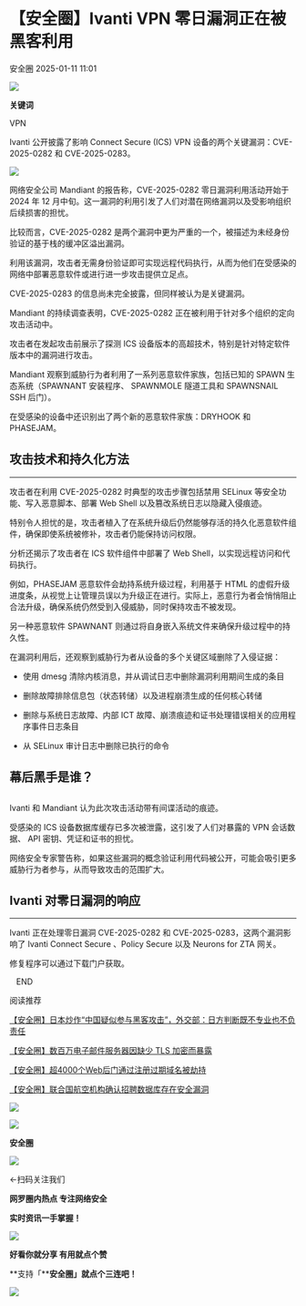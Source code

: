 #  【安全圈】Ivanti VPN 零日漏洞正在被黑客利用   
 安全圈   2025-01-11 11:01  
  
![](https://mmbiz.qpic.cn/sz_mmbiz_png/aBHpjnrGylgOvEXHviaXu1fO2nLov9bZ055v7s8F6w1DD1I0bx2h3zaOx0Mibd5CngBwwj2nTeEbupw7xpBsx27Q/640?wx_fmt=other&from=appmsg&tp=webp&wxfrom=5&wx_lazy=1&wx_co=1 "")  
  
  
**关键词**  
  
  
  
VPN  
  
  
Ivanti 公开披露了影响 Connect Secure (ICS) VPN 设备的两个关键漏洞：CVE-2025-0282 和 CVE-2025-0283。  
  
![](https://mmbiz.qpic.cn/sz_mmbiz_jpg/aBHpjnrGyljDjicoppMX1mCgRTtPTwDS24XWGHXu2icjbCfotBo15qSZXwfGGOhaPaOcZhjTAWIGwhq7I0aWkkRQ/640?wx_fmt=jpeg&from=appmsg "")  
  
网络安全公司 Mandiant 的报告称，CVE-2025-0282 零日漏洞利用活动开始于 2024 年 12 月中旬。这一漏洞的利用引发了人们对潜在网络漏洞以及受影响组织后续损害的担忧。  
  
比较而言，CVE-2025-0282 是两个漏洞中更为严重的一个，被描述为未经身份验证的基于栈的缓冲区溢出漏洞。  
  
利用该漏洞，攻击者无需身份验证即可实现远程代码执行，从而为他们在受感染的网络中部署恶意软件或进行进一步攻击提供立足点。  
  
CVE-2025-0283 的信息尚未完全披露，但同样被认为是关键漏洞。  
  
Mandiant 的持续调查表明，CVE-2025-0282 正在被利用于针对多个组织的定向攻击活动中。  
  
攻击者在发起攻击前展示了探测 ICS 设备版本的高超技术，特别是针对特定软件版本中的漏洞进行攻击。  
  
Mandiant 观察到威胁行为者利用了一系列恶意软件家族，包括已知的 SPAWN 生态系统（SPAWNANT 安装程序、 SPAWNMOLE 隧道工具和 SPAWNSNAIL SSH 后门）。  
  
在受感染的设备中还识别出了两个新的恶意软件家族：DRYHOOK 和 PHASEJAM。  
## 攻击技术和持久化方法  
  
****  
攻击者在利用 CVE-2025-0282 时典型的攻击步骤包括禁用 SELinux 等安全功能、写入恶意脚本、部署 Web Shell 以及篡改系统日志以隐藏入侵痕迹。  
  
特别令人担忧的是，攻击者植入了在系统升级后仍然能够存活的持久化恶意软件组件，确保即使系统被修补，攻击者仍能保持访问权限。  
  
分析还揭示了攻击者在 ICS 软件组件中部署了 Web Shell，以实现远程访问和代码执行。  
  
例如，PHASEJAM 恶意软件会劫持系统升级过程，利用基于 HTML 的虚假升级进度条，从视觉上让管理员误以为升级正在进行。实际上，恶意行为者会悄悄阻止合法升级，确保系统仍然受到入侵威胁，同时保持攻击不被发现。  
  
另一种恶意软件 SPAWNANT 则通过将自身嵌入系统文件来确保升级过程中的持久性。  
  
在漏洞利用后，还观察到威胁行为者从设备的多个关键区域删除了入侵证据：  
- 使用 dmesg 清除内核消息，并从调试日志中删除漏洞利用期间生成的条目  
  
- 删除故障排除信息包（状态转储）以及进程崩溃生成的任何核心转储  
  
- 删除与系统日志故障、内部 ICT 故障、崩溃痕迹和证书处理错误相关的应用程序事件日志条目  
  
- 从 SELinux 审计日志中删除已执行的命令  
  
  
## 幕后黑手是谁？  
##   
  
Ivanti 和 Mandiant 认为此次攻击活动带有间谍活动的痕迹。  
  
受感染的 ICS 设备数据库缓存已多次被泄露，这引发了人们对暴露的 VPN 会话数据、 API 密钥、凭证和证书的担忧。  
  
网络安全专家警告称，如果这些漏洞的概念验证利用代码被公开，可能会吸引更多威胁行为者参与，从而导致攻击的范围扩大。  
## Ivanti 对零日漏洞的响应  
  
****  
Ivanti 正在处理零日漏洞 CVE-2025-0282 和 CVE-2025-0283，这两个漏洞影响了 Ivanti Connect Secure 、Policy Secure 以及 Neurons for ZTA 网关。  
  
修复程序可以通过下载门户获取。  
  
  
   END    
  
  
阅读推荐  
  
  
[【安全圈】日本炒作“中国疑似参与黑客攻击”，外交部：日方判断既不专业也不负责任](https://mp.weixin.qq.com/s?__biz=MzIzMzE4NDU1OQ==&mid=2652067255&idx=1&sn=a41ccbc8f9fc9de8ed0dfe5c7a296033&scene=21#wechat_redirect)  
  
  
  
[【安全圈】数百万电子邮件服务器因缺少 TLS 加密而暴露](https://mp.weixin.qq.com/s?__biz=MzIzMzE4NDU1OQ==&mid=2652067255&idx=2&sn=c42d9289f9097a99b0e9de5638c25da5&scene=21#wechat_redirect)  
  
  
  
[【安全圈】超4000个Web后门通过注册过期域名被劫持](https://mp.weixin.qq.com/s?__biz=MzIzMzE4NDU1OQ==&mid=2652067255&idx=3&sn=12454a2419a60abfe0219df1db8fc9ff&scene=21#wechat_redirect)  
  
  
  
[【安全圈】联合国航空机构确认招聘数据库存在安全漏洞](https://mp.weixin.qq.com/s?__biz=MzIzMzE4NDU1OQ==&mid=2652067255&idx=4&sn=3fd244b5403280e26cbc308f9d938be2&scene=21#wechat_redirect)  
  
  
  
![](https://mmbiz.qpic.cn/mmbiz_gif/aBHpjnrGylgeVsVlL5y1RPJfUdozNyCEft6M27yliapIdNjlcdMaZ4UR4XxnQprGlCg8NH2Hz5Oib5aPIOiaqUicDQ/640?wx_fmt=gif "")  
  
  
  
![](https://mmbiz.qpic.cn/mmbiz_png/aBHpjnrGylgeVsVlL5y1RPJfUdozNyCEDQIyPYpjfp0XDaaKjeaU6YdFae1iagIvFmFb4djeiahnUy2jBnxkMbaw/640?wx_fmt=png "")  
  
**安全圈**  
  
![](https://mmbiz.qpic.cn/mmbiz_gif/aBHpjnrGylgeVsVlL5y1RPJfUdozNyCEft6M27yliapIdNjlcdMaZ4UR4XxnQprGlCg8NH2Hz5Oib5aPIOiaqUicDQ/640?wx_fmt=gif "")  
  
  
←扫码关注我们  
  
**网罗圈内热点 专注网络安全**  
  
**实时资讯一手掌握！**  
  
  
![](https://mmbiz.qpic.cn/mmbiz_gif/aBHpjnrGylgeVsVlL5y1RPJfUdozNyCE3vpzhuku5s1qibibQjHnY68iciaIGB4zYw1Zbl05GQ3H4hadeLdBpQ9wEA/640?wx_fmt=gif "")  
  
**好看你就分享 有用就点个赞**  
  
**支持「****安全圈」就点个三连吧！**  
  
![](https://mmbiz.qpic.cn/mmbiz_gif/aBHpjnrGylgeVsVlL5y1RPJfUdozNyCE3vpzhuku5s1qibibQjHnY68iciaIGB4zYw1Zbl05GQ3H4hadeLdBpQ9wEA/640?wx_fmt=gif "")  
  
  
